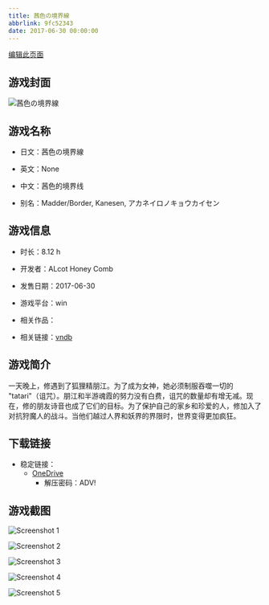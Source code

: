 ```yaml
---
title: 茜色の境界線
abbrlink: 9fc52343
date: 2017-06-30 00:00:00
---
```

[编辑此页面](https://github.com/ACG-3/ADV3-source/blob/main/source/_posts/games/%E8%8C%9C%E8%89%B2%E3%81%AE%E5%A2%83%E7%95%8C%E7%B7%9A.md)

## 游戏封面

![茜色の境界線](https://pan.timero.xyz/d/onedrive/img_lib_001/%E8%8C%9C%E8%89%B2%E3%81%AE%E5%A2%83%E7%95%8C%E7%B7%9A_cover.avif)


## 游戏名称

- 日文：茜色の境界線
- 英文：None
- 中文：茜色的境界线

- 别名：Madder/Border, Kanesen, アカネイロノキョウカイセン


## 游戏信息

- 时长：8.12 h
- 开发者：ALcot Honey Comb
- 发售日期：2017-06-30
- 游戏平台：win
- 相关作品：

- 相关链接：[vndb](https://vndb.org/v20833)


## 游戏简介

一天晚上，修遇到了狐狸精朋江。为了成为女神，她必须制服吞噬一切的 "tatari"（诅咒）。朋江和半游魂霞的努力没有白费，诅咒的数量却有增无减。现在，修的朋友诗音也成了它们的目标。为了保护自己的家乡和珍爱的人，修加入了对抗狩魔人的战斗。当他们越过人界和妖界的界限时，世界变得更加疯狂。




## 下载链接

- 稳定链接：
    - [OneDrive](https://pan.timero.xyz/onedrive/adv_lib_001/%E8%8C%9C%E8%89%B2%E3%81%AE%E5%A2%83%E7%95%8C%E7%B7%9A)
        - 解压密码：ADV!



## 游戏截图


![Screenshot 1](https://pan.timero.xyz/d/onedrive/img_lib_001/%E8%8C%9C%E8%89%B2%E3%81%AE%E5%A2%83%E7%95%8C%E7%B7%9A_Screenshot_1.avif)

![Screenshot 2](https://pan.timero.xyz/d/onedrive/img_lib_001/%E8%8C%9C%E8%89%B2%E3%81%AE%E5%A2%83%E7%95%8C%E7%B7%9A_Screenshot_2.avif)

![Screenshot 3](https://pan.timero.xyz/d/onedrive/img_lib_001/%E8%8C%9C%E8%89%B2%E3%81%AE%E5%A2%83%E7%95%8C%E7%B7%9A_Screenshot_3.avif)

![Screenshot 4](https://pan.timero.xyz/d/onedrive/img_lib_001/%E8%8C%9C%E8%89%B2%E3%81%AE%E5%A2%83%E7%95%8C%E7%B7%9A_Screenshot_4.avif)

![Screenshot 5](https://pan.timero.xyz/d/onedrive/img_lib_001/%E8%8C%9C%E8%89%B2%E3%81%AE%E5%A2%83%E7%95%8C%E7%B7%9A_Screenshot_5.avif)

